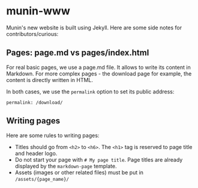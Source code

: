 # munin-www
Munin's new website is built using Jekyll. Here are some side notes for contributors/curious:

## Pages: page.md vs pages/index.html
For real basic pages, we use a page.md file. It allows to write its content in Markdown.
For more complex pages - the download page for example, the content is directly written in HTML.

In both cases, we use the `permalink` option to set its public address:

	permalink: /download/

## Writing pages
Here are some rules to writing pages:

- Titles should go from `<h2>` to `<h6>`. The `<h1>` tag is reserved to page title and header logo.
- Do not start your page with `# My page title`. Page titles are already displayed by the `markdown-page` template.
- Assets (images or other related files) must be put in `/assets/{page_name}/`

